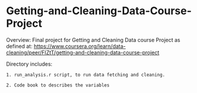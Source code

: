 # Getting-and-Cleaning-Data-Course-Project

Overview:
Final project for Getting and Cleaning Data course Project
as defined at: https://www.coursera.org/learn/data-cleaning/peer/FIZtT/getting-and-cleaning-data-course-project

Directory includes:
~~~~~~~~~~~~~~~~~~~
1. run_analysis.r script, to run data fetching and cleaning. 

2. Code book to describes the variables
